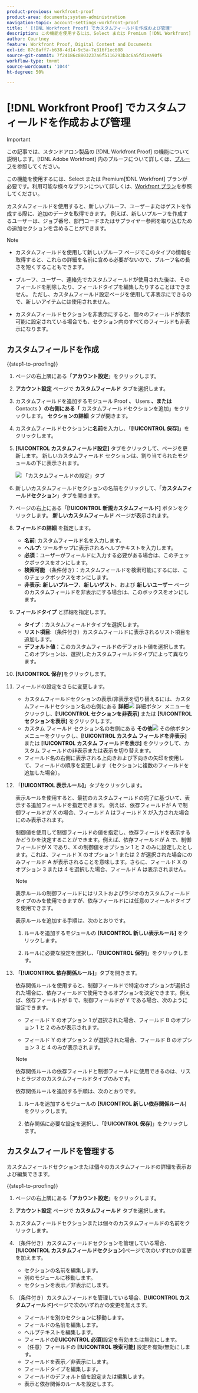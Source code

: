 ```yaml
---
product-previous: workfront-proof
product-area: documents;system-administration
navigation-topic: account-settings-workfront-proof
title: ' [!DNL Workfront Proof] でカスタムフィールドを作成および管理'
description: この機能を使用するには、Select または Premium [!DNL Workfront]  プランが必要です。利用可能な様々なプランについて詳しくは、Workfront プランを参照してください。
author: Courtney
feature: Workfront Proof, Digital Content and Documents
exl-id: 87c8aff7-b638-4d14-9c5a-7e316f1ec608
source-git-commit: 7f24186c8803237a6f5116293b3c6a5fd1ea90f6
workflow-type: tm+mt
source-wordcount: '1044'
ht-degree: 50%

---
```


# [!DNL Workfront Proof] でカスタムフィールドを作成および管理

<!-- Audited: 4/2025 -->

>[!IMPORTANT]
>
>この記事では、スタンドアロン製品の [!DNL Workfront Proof] の機能について説明します。[!DNL Adobe Workfront] 内のプルーフについて詳しくは、[プルーフ](../../../review-and-approve-work/proofing/proofing.md)を参照してください。

この機能を使用するには、Select または Premium[!DNL Workfront] プランが必要です。利用可能な様々なプランについて詳しくは、[Workfront プラン](https://business.adobe.com/jp/products/workfront/pricing.html)を参照してください。

カスタムフィールドを使用すると、新しいプルーフ、ユーザーまたはゲストを作成する際に、追加のデータを取得できます。 例えば、新しいプルーフを作成するユーザーは、ジョブ番号、部門コードまたはサプライヤー参照を取り込むための追加セクションを含めることができます。

>[!NOTE]
>
>* カスタムフィールドを使用して新しいプルーフ ページでこのタイプの情報を取得すると、これらの詳細を名前に含める必要がないので、プルーフ名の長さを短くすることもできます。
>
>* プルーフ、ユーザー、連絡先でカスタムフィールドが使用された後は、そのフィールドを削除したり、フィールドタイプを編集したりすることはできません。 ただし、カスタムフィールド設定ページを使用して非表示にできるので、新しいアイテムには使用されません。
>
>* カスタムフィールドセクションを非表示にすると、個々のフィールドが表示可能に設定されている場合でも、セクション内のすべてのフィールドも非表示になります。

## カスタムフィールドを作成

{{step1-to-proofing}}

1. ページの右上隅にある「**アカウント設定**」をクリックします。

1. **アカウント設定** ページで **カスタムフィールド** タブを選択します。

1. カスタムフィールドを追加するモジュール **&#x200B;**&#x200B;Proof **、** Users **、または** Contacts **）の右側にある「** カスタムフィールドセクションを追加」をクリックします。 **セクションの詳細** タブが開きます。

1. カスタムフィールドセクションに&#x200B;**名前**&#x200B;を入力し、「**[!UICONTROL 保存]**」をクリックします。

1. **[!UICONTROL カスタムフィールド設定]** タブをクリックして、ページを更新します。 新しいカスタムフィールド セクションは、割り当てられたモジュールの下に表示されます。

   ![&#x200B; 「カスタムフィールドの設定」タブ &#x200B;](assets/custom-field-settings-tab.png)

1. 新しいカスタムフィールドセクションの名前をクリックして、「**カスタムフィールドセクション**」タブを開きます。

1. ページの右上にある「**[!UICONTROL 新規カスタムフィールド]** ボタンをクリックします。 **新しいカスタムフィールド** ページが表示されます。

1. **フィールドの詳細** を指定します。

   * **名前**: カスタムフィールド名を入力します。
   * **ヘルプ**: ツールチップに表示されるヘルプテキストを入力します。
   * **必須**：ユーザーがフィールドに入力する必要がある場合は、このチェックボックスをオンにします。
   * **検索可能** （条件付き）：カスタムフィールドを検索可能にするには、このチェックボックスをオンにします。
   * **非表示**: **新しいプルーフ**、**新しいゲスト**、および **新しいユーザー** ページのカスタムフィールドを非表示にする場合は、このボックスをオンにします。

1. **フィールドタイプ** と詳細を指定します。

   * **タイプ**：カスタムフィールドタイプを選択します。
   * **リスト項目**:（条件付き）カスタムフィールドに表示されるリスト項目を追加します。
   * **デフォルト値**：このカスタムフィールドのデフォルト値を選択します。 このオプションは、選択したカスタムフィールドタイプによって異なります。

1. **[!UICONTROL 保存]**&#x200B;をクリックします。

1. フィールドの設定をさらに変更します。

   * カスタムフィールドセクションの表示/非表示を切り替えるには、カスタムフィールドセクション名の右側にある **詳細**![&#x200B; 詳細ボタン &#x200B;](assets/more-button-small.png) メニューをクリックし、**[!UICONTROL セクションを非表示]** または **[!UICONTROL セクションを表示]** をクリックします。
   * カスタム フィールド セクション名の右側にある **その他**![&#x200B; その他ボタン &#x200B;](assets/more-button-small.png) メニューをクリックし、**[!UICONTROL カスタム フィールドを非表示]** または **[!UICONTROL カスタム フィールドを表示]** をクリックして、カスタム フィールドの非表示または表示を切り替えます。
   * フィールド名の右側に表示される上向きおよび下向きの矢印を使用して、フィールドの順序を変更します（セクションに複数のフィールドを追加した場合）。

1. 「**[!UICONTROL 表示ルール]**」タブをクリックします。

   表示ルールを使用すると、最初のカスタムフィールドの完了に基づいて、表示する追加フィールドを指定できます。 例えば、依存フィールドが A で制御フィールドが X の場合、フィールド A はフィールド X が入力された場合にのみ表示されます。

   制御値を使用して制御フィールドの値を指定し、依存フィールドを表示するかどうかを決定することができます。例えば、依存フィールドが A で、制御フィールドが X であり、X の制御値をオプション 1 と 2 のみに設定したとします。これは、フィールド X のオプション 1 または 2 が選択された場合にのみフィールド A が表示されることを意味します。さらに、フィールド X のオプション 3 または 4 を選択した場合、フィールド A は表示されません。

   >[!NOTE]
   >
   >表示ルールの制御フィールドにはリストおよびラジオのカスタムフィールドタイプのみを使用できますが、依存フィールドには任意のフィールドタイプを使用できます。

   表示ルールを追加する手順は、次のとおりです。

   1. ルールを追加するモジュールの **[!UICONTROL 新しい表示ルール]** をクリックします。

   1. ルールに必要な設定を選択し、「**[!UICONTROL 保存]**」をクリックします。

1. 「**[!UICONTROL 依存関係ルール]**」タブを開きます。

   依存関係ルールを使用すると、制御フィールドで特定のオプションが選択された場合に、依存フィールドで使用できるオプションを決定できます。例えば、依存フィールドが B で、制御フィールドが Y である場合、次のように設定できます。

   * フィールド Y のオプション 1 が選択された場合、フィールド B のオプション 1 と 2 のみが表示されます。

   * フィールド Y のオプション 2 が選択された場合、フィールド B のオプション 3 と 4 のみが表示されます。

   >[!NOTE]
   >
   >依存関係ルールの依存フィールドと制御フィールドに使用できるのは、リストとラジオのカスタムフィールドタイプのみです。

   依存関係ルールを追加する手順は、次のとおりです。

   1. ルールを追加するモジュールの **[!UICONTROL 新しい依存関係ルール]** をクリックします。

   1. 依存関係に必要な設定を選択し、「**[!UICONTROL 保存]**」をクリックします。

## カスタムフィールドを管理する

カスタムフィールドセクションまたは個々のカスタムフィールドの詳細を表示および編集できます。

{{step1-to-proofing}}

1. ページの右上隅にある「**アカウント設定**」をクリックします。

1. **アカウント設定** ページで **カスタムフィールド** タブを選択します。

1. カスタムフィールドセクションまたは個々のカスタムフィールドの名前をクリックします。

1. （条件付き）カスタムフィールドセクションを管理している場合、**[!UICONTROL カスタムフィールドセクション]**&#x200B;ページで次のいずれかの変更を加えます。

   * セクションの名前を編集します。
   * 別のモジュールに移動します。
   * セクションを表示／非表示にします。

1. （条件付き）カスタムフィールドを管理している場合、**[!UICONTROL カスタムフィールド]**&#x200B;ページで次のいずれかの変更を加えます。

   * フィールドを別のセクションに移動します。
   * フィールドの名前を編集します。
   * ヘルプテキストを編集します。
   * フィールドの&#x200B;**[!UICONTROL 必須]**&#x200B;設定を有効または無効にします。
   * （任意）フィールドの **[!UICONTROL 検索可能]** 設定を有効/無効にします。
   * フィールドを表示／非表示にします。
   * フィールドタイプを編集します。
   * フィールドのデフォルト値を設定または編集します。
   * 表示と依存関係のルールを設定します。
